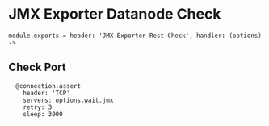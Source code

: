 
# JMX Exporter Datanode Check

    module.exports = header: 'JMX Exporter Rest Check', handler: (options) ->

## Check Port

      @connection.assert
        header: 'TCP'
        servers: options.wait.jmx
        retry: 3
        sleep: 3000
